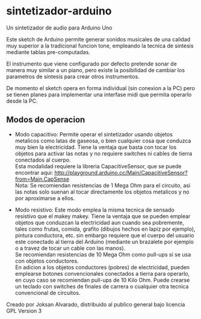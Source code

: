 # sintetizador-arduino
Un sintetizador de audio para Arduino Uno

Este sketch de Arduino permite generar sonidos musicales de una calidad muy superior a la tradicional funcion tone, empleando la tecnica de sintesis mediante tablas pre-computadas.

El instrumento que viene configurado por defecto pretende sonar de manera muy similar a un piano, pero existe la posibilidad de cambiar los parametros de sintesis para crear otros instrumentos.

De momento el sketch opera en forma individual (sin conexion a la PC) pero se tienen planes para implementar una interfase midi que permita operarlo desde la PC.

Modos de operacion
------------------
- Modo capacitivo:
Permite operar el sintetizador usando objetos metalicos como latas de gaseosa, o bien cualquier cosa que conduzca muy bien la electricidad. Tiene la ventaja que basta con tocar los objetos para activar las notas y no requiere switches ni cables de tierra conectados al cuerpo.  
Esta modalidad requiere la libreria CapacitiveSensor, que se puede encontrar aqui: http://playground.arduino.cc/Main/CapacitiveSensor?from=Main.CapSense  
Nota: Se recomiendan resistencias de 1 Mega Ohm para el circuito, asi las notas solo suenan al tocar directamente los objetos metalicos y no por aproximarse a ellos.  

- Modo resistivo:
Este modo emplea la misma tecnica de sensado resistivo que el makey makey. Tiene la ventaja que se pueden emplear objetos que conduzcan la electricidad aun cuando sea pobremente, tales como frutas, comida, grafito (dibujos hechos en lapiz por ejemplo), pintura conductora, etc. sin embargo requiere que el cuerpo del usuario este conectado al tierra del Arduino (mediante un brazalete por ejemplo o a travez de tocar un cable con las manos).  
Se recomiendan resistencias de 10 Mega Ohm como pull-ups si se usa con objetos conductores.  
En adicion a los objetos conductores (pobres) de electricidad, pueden emplearse botones convencionales conectados a tierra para operarlo, en cuyo caso se recomiendan pull-ups de 10 Kilo Ohm. Puede crearse un teclado con switches de finales de carrera o cualquier otra tecnica convencional de circuitos.  

Creado por Joksan Alvarado, distribuido al publico general bajo licencia GPL Version 3